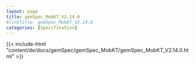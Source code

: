 ```yaml
---
layout: page
title: gemSpec_MobKT_V2.14.0
#linkTitle: gemSpec_MobKT_V2.14.0
categories: [Spezifikation]
---
```

{{< include-html "content/de/docs/gemSpec/gemSpec_MobKT/gemSpec_MobKT_V2.14.0.html" >}}